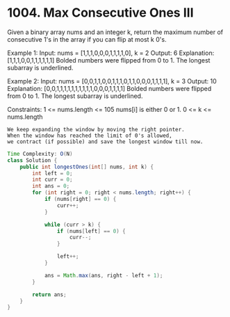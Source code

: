 # 1004. Max Consecutive Ones III

Given a binary array nums and an integer k, return the maximum number of consecutive 1's in the array if you can flip at most k 0's.

 Example 1:
Input: nums = [1,1,1,0,0,0,1,1,1,1,0], k = 2
Output: 6
Explanation: [1,1,1,0,0,1,1,1,1,1,1]
Bolded numbers were flipped from 0 to 1. The longest subarray is underlined.

Example 2:
Input: nums = [0,0,1,1,0,0,1,1,1,0,1,1,0,0,0,1,1,1,1], k = 3
Output: 10
Explanation: [0,0,1,1,1,1,1,1,1,1,1,1,0,0,0,1,1,1,1]
Bolded numbers were flipped from 0 to 1. The longest subarray is underlined.
 
Constraints:
1 <= nums.length <= 105
nums[i] is either 0 or 1.
0 <= k <= nums.length

```approach
We keep expanding the window by moving the right pointer.
When the window has reached the limit of 0's allowed,
we contract (if possible) and save the longest window till now.

```


```java
Time Complexity: O(N)
class Solution {
    public int longestOnes(int[] nums, int k) {
        int left = 0;
        int curr = 0;
        int ans = 0;
        for (int right = 0; right < nums.length; right++) {
            if (nums[right] == 0) {
                curr++;
            }

            while (curr > k) {
                if (nums[left] == 0) {
                    curr--;
                }

                left++;
            }

            ans = Math.max(ans, right - left + 1);
        }     

        return ans;
    }
}
```
